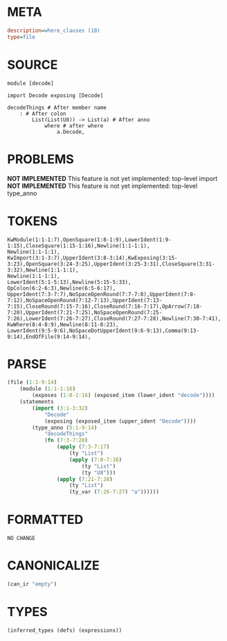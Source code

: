 # META
~~~ini
description=where_clauses (10)
type=file
~~~
# SOURCE
~~~roc
module [decode]

import Decode exposing [Decode]

decodeThings # After member name
	: # After colon
		List(List(U8)) -> List(a) # After anno
			where # after where
				a.Decode,
~~~
# PROBLEMS
**NOT IMPLEMENTED**
This feature is not yet implemented: top-level import
**NOT IMPLEMENTED**
This feature is not yet implemented: top-level type_anno
# TOKENS
~~~zig
KwModule(1:1-1:7),OpenSquare(1:8-1:9),LowerIdent(1:9-1:15),CloseSquare(1:15-1:16),Newline(1:1-1:1),
Newline(1:1-1:1),
KwImport(3:1-3:7),UpperIdent(3:8-3:14),KwExposing(3:15-3:23),OpenSquare(3:24-3:25),UpperIdent(3:25-3:31),CloseSquare(3:31-3:32),Newline(1:1-1:1),
Newline(1:1-1:1),
LowerIdent(5:1-5:13),Newline(5:15-5:33),
OpColon(6:2-6:3),Newline(6:5-6:17),
UpperIdent(7:3-7:7),NoSpaceOpenRound(7:7-7:8),UpperIdent(7:8-7:12),NoSpaceOpenRound(7:12-7:13),UpperIdent(7:13-7:15),CloseRound(7:15-7:16),CloseRound(7:16-7:17),OpArrow(7:18-7:20),UpperIdent(7:21-7:25),NoSpaceOpenRound(7:25-7:26),LowerIdent(7:26-7:27),CloseRound(7:27-7:28),Newline(7:30-7:41),
KwWhere(8:4-8:9),Newline(8:11-8:23),
LowerIdent(9:5-9:6),NoSpaceDotUpperIdent(9:6-9:13),Comma(9:13-9:14),EndOfFile(9:14-9:14),
~~~
# PARSE
~~~clojure
(file (1:1-9:14)
	(module (1:1-1:16)
		(exposes (1:8-1:16) (exposed_item (lower_ident "decode"))))
	(statements
		(import (3:1-3:32)
			"Decode"
			(exposing (exposed_item (upper_ident "Decode"))))
		(type_anno (5:1-9:14)
			"decodeThings"
			(fn (7:3-7:28)
				(apply (7:3-7:17)
					(ty "List")
					(apply (7:8-7:16)
						(ty "List")
						(ty "U8")))
				(apply (7:21-7:28)
					(ty "List")
					(ty_var (7:26-7:27) "a"))))))
~~~
# FORMATTED
~~~roc
NO CHANGE
~~~
# CANONICALIZE
~~~clojure
(can_ir "empty")
~~~
# TYPES
~~~clojure
(inferred_types (defs) (expressions))
~~~